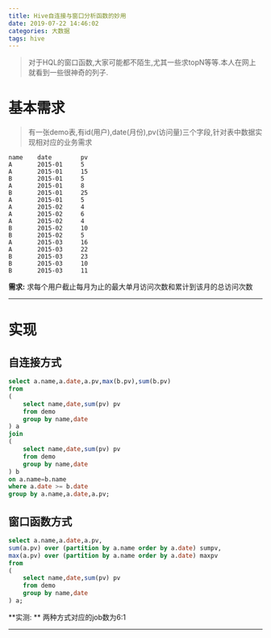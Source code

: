 ```yaml
---
title: Hive自连接与窗口分析函数的妙用
date: 2019-07-22 14:46:02
categories: 大数据
tags: hive
---
```


> 对于HQL的窗口函数,大家可能都不陌生,尤其一些求topN等等.本人在网上就看到一些很神奇的列子.

<!-- more -->

# 基本需求
> 有一张demo表,有id(用户),date(月份),pv(访问量)三个字段,针对表中数据实现相对应的业务需求
```
name    date        pv
A       2015-01     5
A       2015-01     15
B       2015-01     5
A       2015-01     8
B       2015-01     25
A       2015-01     5
A       2015-02     4
A       2015-02     6
A       2015-02     4
B       2015-02     10
B       2015-02     5
A       2015-03     16
A       2015-03     22
B       2015-03     23
B       2015-03     10
B       2015-03     11
```
**需求:** 
求每个用户截止每月为止的最大单月访问次数和累计到该月的总访问次数

---

# 实现
## 自连接方式
```sql
select a.name,a.date,a.pv,max(b.pv),sum(b.pv)
from
(
    select name,date,sum(pv) pv
    from demo
    group by name,date
) a
join
(
    select name,date,sum(pv) pv
    from demo
    group by name,date
) b
on a.name=b.name
where a.date >= b.date
group by a.name,a.date,a.pv;
```
## 窗口函数方式
```sql
select a.name,a.date,a.pv,
sum(a.pv) over (partition by a.name order by a.date) sumpv,
max(a.pv) over (partition by a.name order by a.date) maxpv
from
(
    select name,date,sum(pv) pv
    from demo
    group by name,date
) a;
```
**实测: **
两种方式对应的job数为6:1

---
